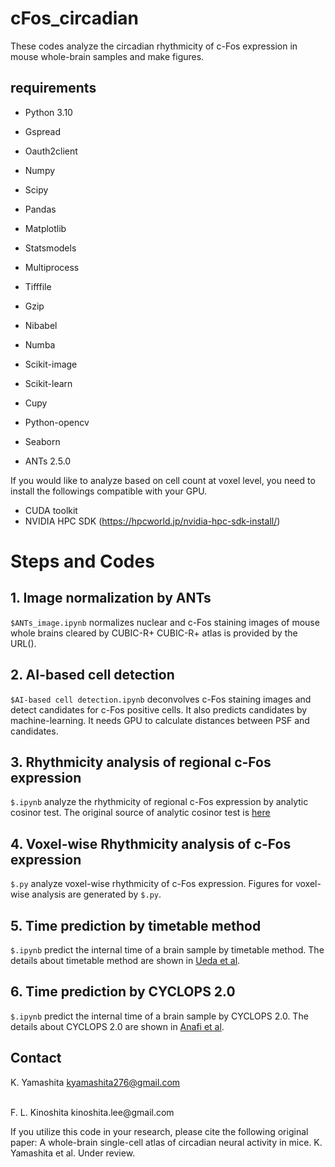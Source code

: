 # cFos_circadian
These codes analyze the circadian rhythmicity of c-Fos expression in mouse whole-brain samples and make figures.

## requirements
* Python 3.10
* Gspread
* Oauth2client
* Numpy
* Scipy
* Pandas
* Matplotlib
* Statsmodels
* Multiprocess
* Tifffile
* Gzip
* Nibabel
* Numba
* Scikit-image
* Scikit-learn
* Cupy
* Python-opencv
* Seaborn

* ANTs 2.5.0


If you would like to analyze based on cell count at voxel level, you need to install the followings compatible with your GPU. 
* CUDA toolkit
* NVIDIA HPC SDK (https://hpcworld.jp/nvidia-hpc-sdk-install/)

# Steps and Codes
## 1. Image normalization by ANTs
`$ANTs_image.ipynb` normalizes nuclear and c-Fos staining images of mouse whole brains cleared by CUBIC-R+
CUBIC-R+ atlas is provided by the URL().

## 2. AI-based cell detection
`$AI-based cell detection.ipynb` deconvolves c-Fos staining images and detect candidates for c-Fos positive cells. It also predicts candidates by machine-learning.
It needs GPU to calculate distances between PSF and candidates.

## 3. Rhythmicity analysis of regional c-Fos expression
`$.ipynb` analyze the rhythmicity of regional c-Fos expression by analytic cosinor test.
The original source of analytic cosinor test is [here](https://github.com/OrganismalSystemsBiology/analytic_cosinor)

## 4. Voxel-wise Rhythmicity analysis of c-Fos expression
`$.py` analyze voxel-wise rhythmicity of c-Fos expression. 
Figures for voxel-wise analysis are generated by `$.py`.

## 5. Time prediction by timetable method
`$.ipynb` predict the internal time of a brain sample by timetable method.
The details about timetable method are shown in [Ueda et al](https://www.pnas.org/doi/10.1073/pnas.0401882101).

## 6. Time prediction by CYCLOPS 2.0
`$.ipynb` predict the internal time of a brain sample by CYCLOPS 2.0.
The details about CYCLOPS 2.0 are shown in [Anafi et al](https://www.pnas.org/doi/10.1073/pnas.1619320114).

## Contact
K. Yamashita  kyamashita276@gmail.com

<br>
F. L. Kinoshita  kinoshita.lee@gmail.com

If you utilize this code in your research, please cite the following original paper:
A whole-brain single-cell atlas of circadian neural activity in mice.
K. Yamashita et al. Under review.
